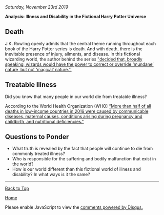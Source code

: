 <!-- Primary Meta Tags -->
<title>Illness & Disability</title>
<meta name="title" content="Illness & Disability">
<meta name="description" content="An article about this in the fictional Harry Potter Universe">

<!-- Open Graph / Facebook -->
<meta property="og:type" content="website">
<meta property="og:url" content="https://shea08.github.io/illnessanddisability">
<meta property="og:title" content="Illness & Disability">
<meta property="og:description" content="An article about this in the fictional Harry Potter Universe">
<meta property="og:image" content="https://dl.airtable.com/.attachmentThumbnails/8e33fea8ed2a8e11e47b31404f052327/af426724">

<!-- Twitter -->
<meta property="twitter:card" content="summary_large_image">
<meta property="twitter:url" content="https://shea08.github.io/illnessanddisability">
<meta property="twitter:title" content="Illness & Disability">
<meta property="twitter:description" content="An article about this in the fictional Harry Potter Universe">
<meta property="twitter:image" content="https://dl.airtable.com/.attachmentThumbnails/8e33fea8ed2a8e11e47b31404f052327/af426724">

<i> Saturday, November 23rd 2019 </i>

<b>Analysis: Illness and Disability in the Fictional Harry Potter Universe</b>

## Death

J.K. Rowling openly admits that the central theme running throughout each book of the Harry Potter series is death. And with death, there is the inevitable presence of injury, ailments, and disease. In this fictional wizarding world, the author behind the series <a href="https://www.wizardingworld.com/writing-by-jk-rowling/illness-and-disability"> "decided that, broadly speaking, wizards would have the power to correct or override ‘mundane’ nature, but not ‘magical’ nature.”.</a> 

## Treatable Illness

Did you know that many people in our world die from treatable illness?

According to the World Health Organization (WHO) <a href="https://www.who.int/news-room/fact-sheets/detail/the-top-10-causes-of-death"> “More than half of all deaths in low-income countries in 2016 were caused by communicable diseases, maternal causes, conditions arising during pregnancy and childbirth, and nutritional deficiencies.” </a>

## Questions to Ponder

- What truth is revealed by the fact that people will continue to die from commonly treated illness? 
- Who is responsible for the suffering and bodily malfunction that exist in the world?
- How is our world different than this fictional world of illness and disability? In what ways is it the same? 


* * *

<a href="https://shea08.github.io/illnessanddisability">Back to Top</a>

[Home](./)

<div id="disqus_thread"></div>
<script>

/**
*  RECOMMENDED CONFIGURATION VARIABLES: EDIT AND UNCOMMENT THE SECTION BELOW TO INSERT DYNAMIC VALUES FROM YOUR PLATFORM OR CMS.
*  LEARN WHY DEFINING THESE VARIABLES IS IMPORTANT: https://disqus.com/admin/universalcode/#configuration-variables*/
/*
var disqus_config = function () {
this.page.url = "https://shea08.github.io/illnessanddisability";  // Replace PAGE_URL with your page's canonical URL variable
this.page.identifier = "/illnessanddisability/"; // Replace PAGE_IDENTIFIER with your page's unique identifier variable
};
*/
(function() { // DON'T EDIT BELOW THIS LINE
var d = document, s = d.createElement('script');
s.src = 'https://shea08.disqus.com/embed.js';
s.setAttribute('data-timestamp', +new Date());
(d.head || d.body).appendChild(s);
})();
</script>
<noscript>Please enable JavaScript to view the <a href="https://disqus.com/?ref_noscript">comments powered by Disqus.</a></noscript>
                            


